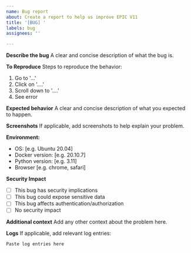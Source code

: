 ```yaml
---
name: Bug report
about: Create a report to help us improve EPIC V11
title: '[BUG] '
labels: bug
assignees: ''

---
```


**Describe the bug**
A clear and concise description of what the bug is.

**To Reproduce**
Steps to reproduce the behavior:
1. Go to '...'
2. Click on '....'
3. Scroll down to '....'
4. See error

**Expected behavior**
A clear and concise description of what you expected to happen.

**Screenshots**
If applicable, add screenshots to help explain your problem.

**Environment:**
 - OS: [e.g. Ubuntu 20.04]
 - Docker version: [e.g. 20.10.7]
 - Python version: [e.g. 3.11]
 - Browser [e.g. chrome, safari]

**Security Impact**
- [ ] This bug has security implications
- [ ] This bug could expose sensitive data
- [ ] This bug affects authentication/authorization
- [ ] No security impact

**Additional context**
Add any other context about the problem here.

**Logs**
If applicable, add relevant log entries:
```
Paste log entries here
```